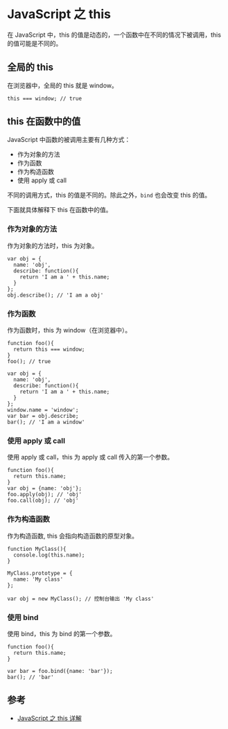 # JavaScript 之 this
在 JavaScript 中，this 的值是动态的，一个函数中在不同的情况下被调用，this 的值可能是不同的。

## 全局的 this
在浏览器中，全局的 this 就是 window。
```
this === window; // true
```

## this 在函数中的值
JavaScript 中函数的被调用主要有几种方式：
* 作为对象的方法
* 作为函数
* 作为构造函数
* 使用 apply 或 call

不同的调用方式，this 的值是不同的。除此之外，`bind` 也会改变 this 的值。

下面就具体解释下 this 在函数中的值。

### 作为对象的方法
作为对象的方法时，this 为对象。

```
var obj = {
  name: 'obj',
  describe: function(){
    return 'I am a ' + this.name;
  }
};
obj.describe(); // 'I am a obj'
```

### 作为函数
作为函数时，this 为 window（在浏览器中）。

```
function foo(){
  return this === window;
}
foo(); // true

var obj = {
  name: 'obj',
  describe: function(){
    return 'I am a ' + this.name;
  }
};
window.name = 'window';
var bar = obj.describe;
bar(); // 'I am a window'

```

### 使用 apply 或 call
使用 apply 或 call，this 为 apply 或 call 传入的第一个参数。

```
function foo(){
  return this.name;
}
var obj = {name: 'obj'};
foo.apply(obj); // 'obj'
foo.call(obj); // 'obj'
```

### 作为构造函数
作为构造函数, this 会指向构造函数的原型对象。

```
function MyClass(){
  console.log(this.name);
}

MyClass.prototype = {
  name: 'My class'
};

var obj = new MyClass(); // 控制台输出 'My class'

```

### 使用 bind
使用 bind，this 为 bind 的第一个参数。

```
function foo(){
  return this.name;
}

var bar = foo.bind({name: 'bar'});
bar(); // 'bar'
```


## 参考
* [JavaScript 之 this 详解](http://www.jeffjade.com/2015/08/03/2015-08-03-javascript-this/)



